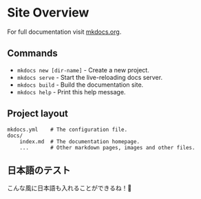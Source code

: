 # Site Overview

<style>
.md-content ul {
  display: flex;
  flex-wrap: wrap;
}
.md-content ul li {
  width: 200px;
}
</style>

For full documentation visit [mkdocs.org](https://mkdocs.org).

## Commands

* `mkdocs new [dir-name]` - Create a new project.
* `mkdocs serve` - Start the live-reloading docs server.
* `mkdocs build` - Build the documentation site.
* `mkdocs help` - Print this help message.

## Project layout

    mkdocs.yml    # The configuration file.
    docs/
        index.md  # The documentation homepage.
        ...       # Other markdown pages, images and other files.

## 日本語のテスト

こんな風に日本語も入れることができるね！:tada:


